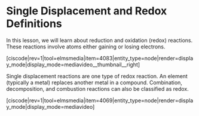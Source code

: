 <div style="float:right;margin:auto"><ebook-button title="Redox" link="https://genchem.science.psu.edu/15-3-redox-reactions"></ebook-button></div>





# Single Displacement and Redox Definitions


In this lesson, we will learn about reduction and oxidation (redox) reactions. These reactions involve atoms either gaining or losing electrons. 

[ciscode|rev=1|tool=elmsmedia|item=4083|entity_type=node|render=display_mode|display_mode=mediavideo__thumbnail__right]


Single displacement reactions are one type of redox reaction. An element (typically a metal) replaces another metal in a compound. Combination, decomposition, and combustion reactions can also be classified as redox.







[ciscode|rev=1|tool=elmsmedia|item=4069|entity_type=node|render=display_mode|display_mode=mediavideo]




